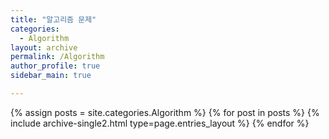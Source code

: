 ```yaml
---
title: "알고리즘 문제"
categories:
  - Algorithm
layout: archive
permalink: /Algorithm
author_profile: true
sidebar_main: true

---
```



{% assign posts = site.categories.Algorithm %}
{% for post in posts %} {% include archive-single2.html type=page.entries_layout %} {% endfor %}
